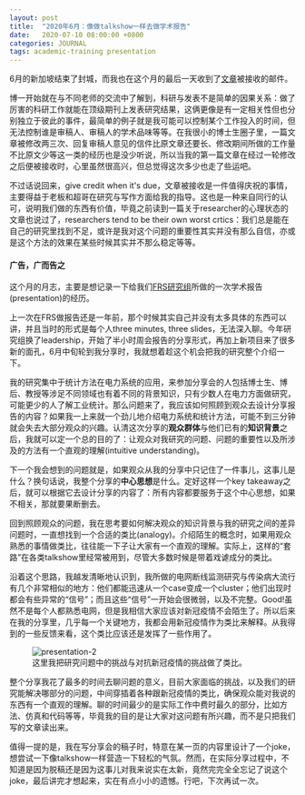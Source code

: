 ```yaml
---
layout: post
title:  "2020年6月：像做talkshow一样去做学术报告"
date:   2020-07-10 08:00:00 +0800
categories: JOURNAL
tags: academic-training presentation 
---
```


6月的新加坡结束了封城，而我也在这个月的最后一天收到了[文章](https://ieeexplore.ieee.org/document/9132677)被接收的邮件。

博一开始就在与不同老师的交流中了解到，科研与发表不是简单的因果关系：做了厉害的科研工作就能在顶级期刊上发表研究结果，这俩更像是有一定相关性但也分别独立于彼此的事件，最简单的例子就是我可能可以控制某个工作投入的时间，但无法控制谁是审稿人、审稿人的学术品味等等。在我很小的博士生圈子里，一篇文章被修改两三次、回复审稿人意见的信件比原文章还要长、修改期间所做的工作量不比原文少等这一类的经历也是没少听说，所以当我的第一篇文章在经过一轮修改之后便被接收时，心里虽然很高兴，但总觉得这次多少也走了些运吧。

不过话说回来，give credit when it's due，文章被接收是一件值得庆祝的事情，主要得益于老板和超哥在研究与写作方面给我的指导。这也是一种来自同行的认可，说明我们做的东西有价值，毕竟之前读到一篇关于researcher的心理状态的文章也说过了，researchers tend to be their own worst crtics：我们总是能在自己的研究里找到不足，或许是我对这个问题的重要性其实并没有那么自信，亦或是这个方法的效果在某些时候其实并不那么稳定等等。

#### 广告，广而告之
这个月的月志，主要是想记录一下给我们[FRS研究组](https://frs.ethz.ch/)所做的一次学术报告(presentation)的经历。

上一次在FRS做报告还是一年前，那个时候其实自己并没有太多具体的东西可以讲，并且当时的形式是每个人three minutes, three slides，无法深入聊。今年研究组换了leadership，开始了半小时周会报告的分享形式，再加上新项目来了很多新的面孔，6月中旬轮到我分享时，我就想着趁这个机会把我的研究整个介绍一下。

我的研究集中于统计方法在电力系统的应用，来参加分享会的人包括博士生、博后、教授等涉足不同领域也有着不同的背景知识，只有少数人在电力方面做研究，可能更少的人了解工业统计。那么问题来了，我应该如何照顾到观众去设计分享报告的内容？如果我一上来就一个劲儿地介绍电力系统和统计方法，可能不到三分钟就会失去大部分观众的兴趣。认清这次分享的**观众群体**与他们已有的**知识背景**之后，我就可以定一个总的目的了：让观众对我研究的问题、问题的重要性以及所涉及的方法有一个直观的理解(intuitive understanding)。

下一个我会想到的问题就是，如果观众从我的分享中只记住了一件事儿，这事儿是什么？换句话说，我整个分享的**中心思想**是什么。定好这样一个key takeaway之后，就可以根据它去设计分享的内容了：所有内容都要服务于这个中心思想，如果不相关，那就要果断删去。

回到照顾观众的问题，我在思考要如何解决观众的知识背景与我的研究之间的差异问题时，一直想找到一个合适的类比(analogy)。介绍陌生的概念时，如果用观众熟悉的事情做类比，往往能一下子让大家有一个直观的理解。实际上，这样的“套路”在各类talkshow里经常被用到，尽管大多数时候是带着戏谑成分的类比。

沿着这个思路，我越发清晰地认识到，我所做的电网断线监测研究与传染病大流行有几个非常相似的地方：他们都能迅速从一个case变成一个cluster；他们出现时都会有些异常的“信号”；而且这些“信号”一开始会很微弱，以及不完整。Good!虽然不是每个人都熟悉电网，但是我相信大家应该对新冠疫情不会陌生了。所以后来在我的分享里，几乎每一个关键地方，我都会用新冠疫情作为类比来解释。从我得到的一些反馈来看，这个类比应该还是发挥了一些作用了。
<figure>
  <img src="{{site.url}}/assets/month-journal/presentation-2.png" alt="presentation-2"/>
  <figcaption>这里我把研究问题中的挑战与对抗新冠疫情的挑战做了类比。</figcaption>
</figure>

整个分享我花了最多的时间去聊问题的意义，目前大家面临的挑战，以及我们的研究能解决哪部分的问题，中间穿插着各种跟新冠疫情的类比，确保观众能对我说的东西有一个直观的理解。聊的时间最少的是实际工作中费时最久的部分，比如方法、仿真和代码等等，毕竟我的目的是让大家对这问题有所兴趣，而不是只把我们写的文章读出来。

值得一提的是，我在写分享会的稿子时，特意在某一页的内容里设计了一个joke，想尝试一下像talkshow一样营造一下轻松的气氛。然而，在实际分享过程中，不知道是因为脱稿还是因为这事儿对我来说实在太新，竟然完完全全忘记了说这个joke，最后讲完才想起来，实在有点小小的遗憾。行吧，下次再试一次。



















